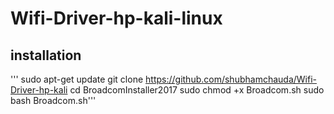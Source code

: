 # Wifi-Driver-hp-kali-linux
## installation 
''' 
sudo apt-get update
git clone https://github.com/shubhamchauda/Wifi-Driver-hp-kali
cd BroadcomInstaller2017
sudo chmod +x Broadcom.sh
sudo bash Broadcom.sh'''
